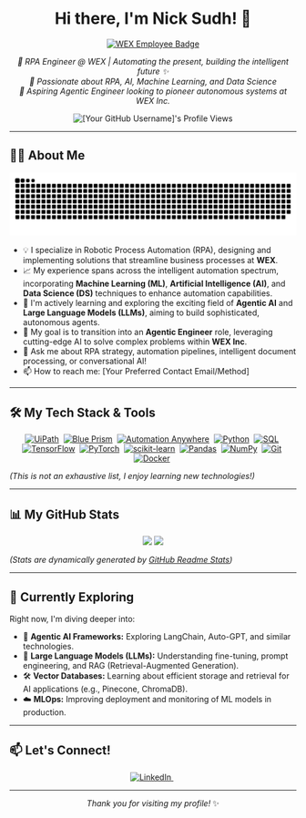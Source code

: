 <div align="center">

# Hi there, I'm Nick Sudh! 👋

<a href="https://wexinc.com" target="_blank">
  <img src="https://img.shields.io/badge/WEX_Inc.-Employee-blue?style=for-the-badge&logo=data:image/svg+xml;base64,PHN2ZyB...>" alt="WEX Employee Badge"/> 
  <!-- Optional: Replace base64 with a WEX logo URL if you have one approved for use -->
</a>

<p align="center">
  <em>🤖 RPA Engineer @ WEX | Automating the present, building the intelligent future ✨</em><br/>
  <em>🧠 Passionate about RPA, AI, Machine Learning, and Data Science</em> <br/>
  <em>🚀 Aspiring Agentic Engineer looking to pioneer autonomous systems at WEX Inc.</em>
</p>

<!-- Optional: Add a Profile Views Counter -->
<img src="https://komarev.com/ghpvc/?username=[Your GitHub Username]&label=Profile%20Views&color=0e75b6&style=flat" alt="[Your GitHub Username]'s Profile Views"/>

</div>

---

## 👨‍💻 About Me

<picture>
  <source media="(prefers-color-scheme: dark)" srcset="https://raw.githubusercontent.com/platane/snk/output/github-contribution-grid-snake-dark.svg">
  <source media="(prefers-color-scheme: light)" srcset="https://raw.githubusercontent.com/platane/snk/output/github-contribution-grid-snake.svg">
  <img alt="github contribution grid snake animation" src="https://raw.githubusercontent.com/platane/snk/output/github-contribution-grid-snake.svg">
</picture>
<!-- ^^^ This dynamic snake animation shows your GitHub contribution activity! Needs no setup beyond pasting. -->

*   💡 I specialize in Robotic Process Automation (RPA), designing and implementing solutions that streamline business processes at **WEX**.
*   📈 My experience spans across the intelligent automation spectrum, incorporating **Machine Learning (ML)**, **Artificial Intelligence (AI)**, and **Data Science (DS)** techniques to enhance automation capabilities.
*   🌱 I'm actively learning and exploring the exciting field of **Agentic AI** and **Large Language Models (LLMs)**, aiming to build sophisticated, autonomous agents.
*   🎯 My goal is to transition into an **Agentic Engineer** role, leveraging cutting-edge AI to solve complex problems within **WEX Inc**.
*   💬 Ask me about RPA strategy, automation pipelines, intelligent document processing, or conversational AI!
*   📫 How to reach me: [Your Preferred Contact Email/Method]

---

## 🛠️ My Tech Stack & Tools

<p align="center">
  <!-- RPA Tools -->
  <a href="#" title="UiPath"><img src="https://img.shields.io/badge/UiPath-Platform?style=for-the-badge&logo=uipath&logoColor=white&color=0044a6" alt="UiPath"></a> 
  <a href="#" title="Blue Prism"><img src="https://img.shields.io/badge/Blue_Prism-Connected_RPA?style=for-the-badge&logo=blueprism&logoColor=white&color=0070ba" alt="Blue Prism"></a>  <!-- Replace # with links if desired -->
  <a href="#" title="Automation Anywhere"><img src="https://img.shields.io/badge/Automation_Anywhere-Go_Be_Great?style=for-the-badge&logo=automationanywhere&logoColor=white&color=D41318" alt="Automation Anywhere"></a>  
  <!-- Programming / Scripting -->
  <a href="#" title="Python"><img src="https://img.shields.io/badge/Python-3776AB?style=for-the-badge&logo=python&logoColor=white" alt="Python"></a> 
  <a href="#" title="SQL"><img src="https://img.shields.io/badge/SQL-Database?style=for-the-badge&logo=postgresql&logoColor=white&color=4169E1" alt="SQL"></a>  <!-- You can use specific SQL logos like postgresql, mysql, etc. -->
  <!-- AI/ML/DS -->
  <a href="#" title="TensorFlow"><img src="https://img.shields.io/badge/TensorFlow-%23FF6F00.svg?style=for-the-badge&logo=TensorFlow&logoColor=white" alt="TensorFlow"></a> 
  <a href="#" title="PyTorch"><img src="https://img.shields.io/badge/PyTorch-%23EE4C2C.svg?style=for-the-badge&logo=PyTorch&logoColor=white" alt="PyTorch"></a> 
  <a href="#" title="scikit-learn"><img src="https://img.shields.io/badge/scikit--learn-%23F7931E.svg?style=for-the-badge&logo=scikit-learn&logoColor=white" alt="scikit-learn"></a> 
  <a href="#" title="Pandas"><img src="https://img.shields.io/badge/pandas-%23150458.svg?style=for-the-badge&logo=pandas&logoColor=white" alt="Pandas"></a> 
  <a href="#" title="NumPy"><img src="https://img.shields.io/badge/numpy-%23013243.svg?style=for-the-badge&logo=numpy&logoColor=white" alt="NumPy"></a> 
  <!-- Cloud / Other -->
  <a href="#" title="Git"><img src="https://img.shields.io/badge/git-%23F05033.svg?style=for-the-badge&logo=git&logoColor=white" alt="Git"></a> 
  <a href="#" title="Docker"><img src="https://img.shields.io/badge/docker-%230db7ed.svg?style=for-the-badge&logo=docker&logoColor=white" alt="Docker"></a> 
  <!-- Add or remove badges based on your specific skills! Use Shields.io or Simple Icons -->
</p>

*(This is not an exhaustive list, I enjoy learning new technologies!)*

---

## 📊 My GitHub Stats

<p align="center">
  <img height="180em" src="https://github-readme-stats.vercel.app/api?username=[Your GitHub Username]&show_icons=true&theme=radical&include_all_commits=true&count_private=true"/> 
  <!-- theme options: dark, radical, merko, gruvbox, tokyonight, onedark, cobalt, synthwave, highcontrast, dracula ... -->
  <img height="180em" src="https://github-readme-stats.vercel.app/api/top-langs/?username=[Your GitHub Username]&layout=compact&langs_count=8&theme=radical"/>
  <!-- Adjust langs_count, theme, layout (compact, normal) -->
</p>

*(Stats are dynamically generated by [GitHub Readme Stats](https://github.com/anuraghazra/github-readme-stats))*

---

## 🌱 Currently Exploring

Right now, I'm diving deeper into:

*   🤖 **Agentic AI Frameworks:** Exploring LangChain, Auto-GPT, and similar technologies.
*   🧠 **Large Language Models (LLMs):** Understanding fine-tuning, prompt engineering, and RAG (Retrieval-Augmented Generation).
*   🛠️ **Vector Databases:** Learning about efficient storage and retrieval for AI applications (e.g., Pinecone, ChromaDB).
*   ☁️ **MLOps:** Improving deployment and monitoring of ML models in production.

---

## 📫 Let's Connect!

<p align="center">
  <a href="https://www.linkedin.com/in/nicksudh/" target="_blank">
    <img src="https://img.shields.io/badge/LinkedIn-%230077B5.svg?style=for-the-badge&logo=linkedin&logoColor=white" alt="LinkedIn">
  </a> 
  <!-- Add other relevant links -->
  <!-- Example for Twitter: 
  <a href="[Your Twitter URL]" target="_blank">
    <img src="https://img.shields.io/badge/Twitter-%231DA1F2.svg?style=for-the-badge&logo=twitter&logoColor=white" alt="Twitter">
  </a>  
  -->
  <!-- Example for Personal Website/Blog:
  <a href="[Your Website URL]" target="_blank">
    <img src="https://img.shields.io/badge/Website-YourChoice.svg?style=for-the-badge&logo=yourfavicon&logoColor=white" alt="Website"> 
    <!-- Replace YourChoice.svg / yourfavicon -->
  </a>
</p>

<div align="center">

---
*Thank you for visiting my profile!*
✨

</div>
